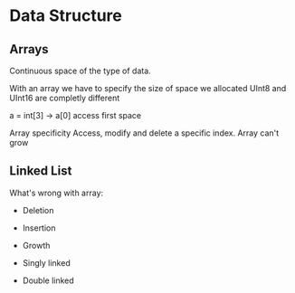 # Data Structure

## Arrays

Continuous space of the type of data.

With an array we have to specify the size of space we allocated  UInt8 and UInt16 are completly different

a = int[3] -> a[0] access first space

Array specificity Access, modify and delete a specific index. Array can't grow

## Linked List

What's wrong with array:
* Deletion
* Insertion
* Growth

* Singly linked
* Double linked

